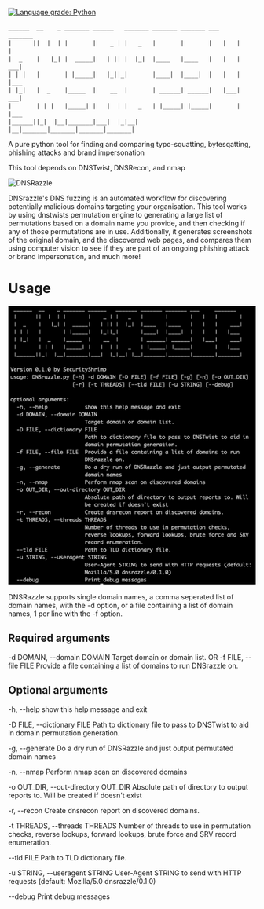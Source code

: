 [![Language grade: Python](https://img.shields.io/lgtm/grade/python/g/f8al/DNSrazzle.svg?logo=lgtm&logoWidth=18)](https://lgtm.com/projects/g/f8al/DNSrazzle/context:python)

    ______  __    _ _______ ______   _______ _______ _______ ___     _______ 
    |      ||  |  | |       |    _ | |   _   |       |       |   |   |       | 
    |  _    |   |_| |  _____|   | || |  |_|  |____   |____   |   |   |    ___|
    | | |   |       | |_____|   |_||_|       |____|  |____|  |   |   |   |___ 
    | |_|   |  _    |_____  |    __  |       | ______| ______|   |___|    ___|
    |       | | |   |_____| |   |  | |   _   | |_____| |_____|       |   |___ 
    |______||_|  |__|_______|___|  |_|__| |__|_______|_______|_______|_______|


A pure python tool for finding and comparing typo-squatting, bytesqatting, phishing attacks and brand impersonation

This tool depends on DNSTwist, DNSRecon, and nmap

![DNSRazzle](/docs/dnsrazzle.gif)

DNSrazzle's DNS fuzzing is an automated workflow for discovering potentially malicious domains targeting your organisation. This tool works by using dnstwists permutation engine to generating a large list of permutations based on a domain name you provide, and then checking if any of those permutations are in use. Additionally, it generates screenshots of the original domain, and the discovered web pages, and compares them using computer vision to see if they are part of an ongoing phishing attack or brand impersonation, and much more!

# Usage

![DNSRazzle_usage](/docs/usage.png)

DNSRazzle supports single domain names, a comma seperated list of domain names, with the -d option, or a file containing a list of domain names, 1 per line with the -f option.

## Required arguments

  -d DOMAIN, --domain DOMAIN   Target domain or domain list.
  OR
   -f FILE, --file FILE        Provide a file containing a list of domains to run DNSrazzle on.

## Optional arguments

  -h, --help                                        show this help message and exit
  
  -D FILE, --dictionary FILE                        Path to dictionary file to pass to DNSTwist to aid in domain permutation generation.

  -g, --generate                                    Do a dry run of DNSRazzle and just output permutated domain names
  
  -n, --nmap                                        Perform nmap scan on discovered domains
  
  -o OUT_DIR, --out-directory OUT_DIR               Absolute path of directory to output reports to. Will be created if doesn't exist
  
  -r, --recon                                       Create dnsrecon report on discovered domains.
  
  -t THREADS, --threads THREADS                     Number of threads to use in permutation checks, reverse lookups, forward lookups, brute force and SRV record enumeration.
  
  --tld FILE                                        Path to TLD dictionary file.
  
  -u STRING, --useragent STRING                     User-Agent STRING to send with HTTP requests (default: Mozilla/5.0 dnsrazzle/0.1.0)
  
  --debug                                           Print debug messages